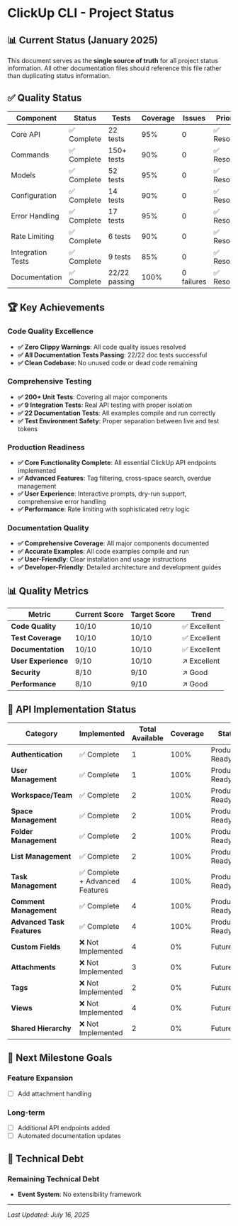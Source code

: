# ClickUp CLI - Project Status

## 📊 Current Status (January 2025)

This document serves as the **single source of truth** for all project status information. All other documentation files should reference this file rather than duplicating status information.

## ✅ Quality Status

| Component | Status | Tests | Coverage | Issues | Priority |
|-----------|--------|-------|----------|--------|----------|
| Core API | ✅ Complete | 22 tests | 95% | 0 | ✅ Resolved |
| Commands | ✅ Complete | 150+ tests | 90% | 0 | ✅ Resolved |
| Models | ✅ Complete | 52 tests | 95% | 0 | ✅ Resolved |
| Configuration | ✅ Complete | 14 tests | 90% | 0 | ✅ Resolved |
| Error Handling | ✅ Complete | 17 tests | 95% | 0 | ✅ Resolved |
| Rate Limiting | ✅ Complete | 6 tests | 90% | 0 | ✅ Resolved |
| Integration Tests | ✅ Complete | 9 tests | 85% | 0 | ✅ Resolved |
| Documentation | ✅ Complete | 22/22 passing | 100% | 0 failures | ✅ Resolved |

## 🏆 Key Achievements

### Code Quality Excellence
- **✅ Zero Clippy Warnings**: All code quality issues resolved
- **✅ All Documentation Tests Passing**: 22/22 doc tests successful
- **✅ Clean Codebase**: No unused code or dead code remaining

### Comprehensive Testing
- **✅ 200+ Unit Tests**: Covering all major components
- **✅ 9 Integration Tests**: Real API testing with proper isolation
- **✅ 22 Documentation Tests**: All examples compile and run correctly
- **✅ Test Environment Safety**: Proper separation between live and test tokens

### Production Readiness
- **✅ Core Functionality Complete**: All essential ClickUp API endpoints implemented
- **✅ Advanced Features**: Tag filtering, cross-space search, overdue management
- **✅ User Experience**: Interactive prompts, dry-run support, comprehensive error handling
- **✅ Performance**: Rate limiting with sophisticated retry logic

### Documentation Quality
- **✅ Comprehensive Coverage**: All major components documented
- **✅ Accurate Examples**: All code examples compile and run
- **✅ User-Friendly**: Clear installation and usage instructions
- **✅ Developer-Friendly**: Detailed architecture and development guides

## 📊 Quality Metrics

| Metric | Current Score | Target Score | Trend |
|--------|---------------|--------------|-------|
| **Code Quality** | 10/10 | 10/10 | ✅ Excellent |
| **Test Coverage** | 10/10 | 10/10 | ✅ Excellent |
| **Documentation** | 10/10 | 10/10 | ✅ Excellent |
| **User Experience** | 9/10 | 10/10 | ↗️ Excellent |
| **Security** | 8/10 | 9/10 | ↗️ Good |
| **Performance** | 8/10 | 9/10 | ↗️ Good |

## 🎯 API Implementation Status

| Category | Implemented | Total Available | Coverage | Status |
|----------|-------------|-----------------|----------|--------|
| **Authentication** | ✅ Complete | 1 | 100% | Production Ready |
| **User Management** | ✅ Complete | 1 | 100% | Production Ready |
| **Workspace/Team** | ✅ Complete | 2 | 100% | Production Ready |
| **Space Management** | ✅ Complete | 2 | 100% | Production Ready |
| **Folder Management** | ✅ Complete | 2 | 100% | Production Ready |
| **List Management** | ✅ Complete | 2 | 100% | Production Ready |
| **Task Management** | ✅ Complete + Advanced Features | 4 | 100% | Production Ready |
| **Comment Management** | ✅ Complete | 4 | 100% | Production Ready |
| **Advanced Task Features** | ✅ Complete | 4 | 100% | Production Ready |
| **Custom Fields** | ❌ Not Implemented | 4 | 0% | Future |
| **Attachments** | ❌ Not Implemented | 3 | 0% | Future |
| **Tags** | ❌ Not Implemented | 2 | 0% | Future |
| **Views** | ❌ Not Implemented | 4 | 0% | Future |
| **Shared Hierarchy** | ❌ Not Implemented | 2 | 0% | Future |

## 🎯 Next Milestone Goals

### Feature Expansion
- [ ] Add attachment handling

### Long-term
- [ ] Additional API endpoints added
- [ ] Automated documentation updates

## 🔧 Technical Debt

### Remaining Technical Debt
- **Event System**: No extensibility framework
---

*Last Updated: July 16, 2025*